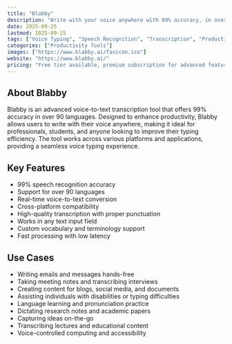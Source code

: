 ```yaml
---
title: "Blabby"
description: "Write with your voice anywhere with 99% accuracy, in over 90 languages."
date: 2025-09-25
lastmod: 2025-09-25
tags: ["Voice Typing", "Speech Recognition", "Transcription", "Productivity"]
categories: ["Productivity Tools"]
images: ["https://www.blabby.ai/favicon.ico"]
website: "https://www.blabby.ai/"
pricing: "Free tier available, premium subscription for advanced features"
---
```


## About Blabby

Blabby is an advanced voice-to-text transcription tool that offers 99% accuracy in over 90 languages. Designed to enhance productivity, Blabby allows users to write with their voice anywhere, making it ideal for professionals, students, and anyone looking to improve their typing efficiency. The tool works across various platforms and applications, providing a seamless voice typing experience.

## Key Features

- 99% speech recognition accuracy
- Support for over 90 languages
- Real-time voice-to-text conversion
- Cross-platform compatibility
- High-quality transcription with proper punctuation
- Works in any text input field
- Custom vocabulary and terminology support
- Fast processing with low latency

## Use Cases

- Writing emails and messages hands-free
- Taking meeting notes and transcribing interviews
- Creating content for blogs, social media, and documents
- Assisting individuals with disabilities or typing difficulties
- Language learning and pronunciation practice
- Dictating research notes and academic papers
- Capturing ideas on-the-go
- Transcribing lectures and educational content
- Voice-controlled computing and accessibility